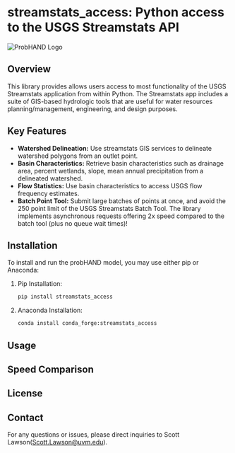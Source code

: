 # streamstats_access: Python access to the USGS Streamstats API

![ProbHAND Logo](/images/logo_nobg_txt.png)

## Overview

This library provides allows users access to most functionality of the USGS Streamstats application from within Python.  The Streamstats app includes a suite of GIS-based hydrologic tools that are useful for water resources planning/management, engineering, and design purposes.

## Key Features

- **Watershed Delineation:** Use streamstats GIS services to delineate watershed polygons from an outlet point.
- **Basin Characteristics:** Retrieve basin characteristics such as drainage area, percent wetlands, slope, mean annual precipitation from a delineated watershed.
- **Flow Statistics:** Use basin characteristics to access USGS flow frequency estimates.
- **Batch Point Tool:** Submit large batches of points at once, and avoid the 250 point limit of the USGS Streamstats Batch Tool.  The library implements asynchronous requests offering 2x speed compared to the batch tool (plus no queue wait times)!

## Installation

To install and run the probHAND model, you may use either pip or Anaconda:

1. Pip Installation:
    ```sh
    pip install streamstats_access
    ```
2. Anaconda Installation:
    ```bash
    conda install conda_forge:streamstats_access
    ```


## Usage


## Speed Comparison

## License



## Contact

For any questions or issues, please direct inquiries to Scott Lawson([Scott.Lawson@uvm.edu](mailto:Scott.Lawson@uvm.edu)).